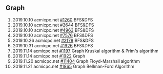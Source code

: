 ## Graph
1. 2019.10.10 acmicpc.net [#1260](https://www.acmicpc.net/problem/1260) BFS&DFS
2. 2019.10.10 acmicpc.net [#2644](https://www.acmicpc.net/problem/2644) BFS&DFS
3. 2019.10.10 acmicpc.net [#4963](https://www.acmicpc.net/problem/4963) BFS&DFS
4. 2019.10.10 acmicpc.net [#7576](https://www.acmicpc.net/problem/7576) BFS&DFS
5. 2019.10.26 acmicpc.net [#2178](https://www.acmicpc.net/problem/2178) BFS&DFS
6. 2019.10.31 acmicpc.net [#1926](https://www.acmicpc.net/problem/1926) BFS&DFS
7. 2019.11.14 acmicpc.net [#1197](https://www.acmicpc.net/problem/1197) Graph Kruskal algorithm & Prim's algorithm
8. 2019.11.14 acmicpc.net [#1922](https://www.acmicpc.net/problem/1922) Graph
9. 2019.11.20 acmicpc.net [#11404](https://www.acmicpc.net/problem/11404) Graph Floyd-Marshall algorithm
10. 2019.11.21 acmicpc.net [#1865](https://www.acmicpc.net/problem/1865) Graph Bellman-Ford Algorithm

